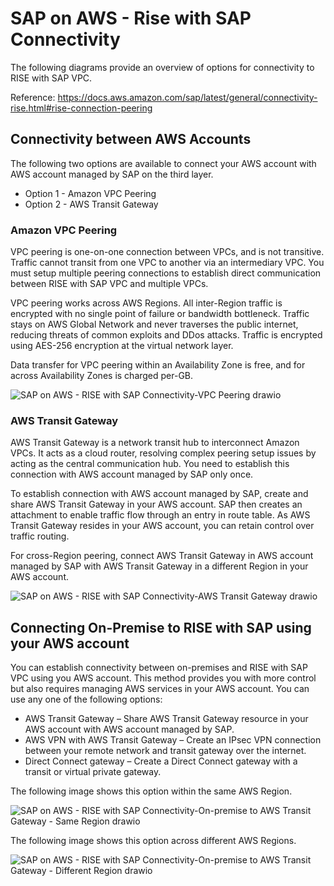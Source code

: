 # SAP on AWS - Rise with SAP Connectivity
The following diagrams provide an overview of options for connectivity to RISE with SAP VPC.

Reference: https://docs.aws.amazon.com/sap/latest/general/connectivity-rise.html#rise-connection-peering

## Connectivity between AWS Accounts
The following two options are available to connect your AWS account with AWS account managed by SAP on the third layer.
* Option 1 - Amazon VPC Peering
* Option 2 - AWS Transit Gateway

### Amazon VPC Peering

VPC peering is one-on-one connection between VPCs, and is not transitive. Traffic cannot transit from one VPC to another via an intermediary VPC. You must setup multiple peering connections to establish direct communication between RISE with SAP VPC and multiple VPCs. 

VPC peering works across AWS Regions. All inter-Region traffic is encrypted with no single point of failure or bandwidth bottleneck. Traffic stays on AWS Global Network and never traverses the public internet, reducing threats of common exploits and DDos attacks. Traffic is encrypted using AES-256 encryption at the virtual network layer.

Data transfer for VPC peering within an Availability Zone is free, and for across Availability Zones is charged per-GB.

![SAP on AWS - RISE with SAP Connectivity-VPC Peering drawio](https://github.com/luiz-machado-pt/sap-on-aws/assets/170890096/c960d73c-ed4a-47c0-a1fb-528cad957390)


### AWS Transit Gateway

AWS Transit Gateway is a network transit hub to interconnect Amazon VPCs. It acts as a cloud router, resolving complex peering setup issues by acting as the central communication hub. You need to establish this connection with AWS account managed by SAP only once.

To establish connection with AWS account managed by SAP, create and share AWS Transit Gateway in your AWS account. SAP then creates an attachment to enable traffic flow through an entry in route table. As AWS Transit Gateway resides in your AWS account, you can retain control over traffic routing.

For cross-Region peering, connect AWS Transit Gateway in AWS account managed by SAP with AWS Transit Gateway in a different Region in your AWS account.

![SAP on AWS - RISE with SAP Connectivity-AWS Transit Gateway drawio](https://github.com/luiz-machado-pt/sap-on-aws/assets/170890096/ce88f8ca-7be1-4e32-90ae-a4b6ddcf21ce)


## Connecting On-Premise to RISE with SAP using your AWS account
You can establish connectivity between on-premises and RISE with SAP VPC using you AWS account. This method provides you with more control but also requires managing AWS services in your AWS account. You can use any one of the following options:

* AWS Transit Gateway – Share AWS Transit Gateway resource in your AWS account with AWS account managed by SAP.
* AWS VPN with AWS Transit Gateway – Create an IPsec VPN connection between your remote network and transit gateway over the internet.
* Direct Connect gateway – Create a Direct Connect gateway with a transit or virtual private gateway.


The following image shows this option within the same AWS Region.

![SAP on AWS - RISE with SAP Connectivity-On-premise to AWS Transit Gateway - Same Region drawio](https://github.com/luiz-machado-pt/sap-on-aws/assets/170890096/986fee23-6f6e-43f6-a19c-a9e737d5a40e)

The following image shows this option across different AWS Regions.

![SAP on AWS - RISE with SAP Connectivity-On-premise to AWS Transit Gateway - Different Region drawio](https://github.com/luiz-machado-pt/sap-on-aws/assets/170890096/a09681a7-291c-4acb-838a-c1361d3d4f55)







